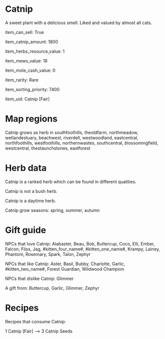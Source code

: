 # Catnip

A sweet plant with a delicious smell. Liked and valued by almost all cats.

item_can_sell: True

item_catnip_amount: 1800

item_herbs_resource_value: 1

item_mews_value: 18

item_mole_cash_value: 0

item_rarity: Rare

item_sorting_priority: 7400

item_uid: Catnip [Fair]

# Map regions

Catnip grows as herb in southfoothills, theoldfarm, northmeadow, wetlandestuary, beachwest, riverdell, westwoodland, eastcentral, northfoothills, westfoothills, northernwastes, southcentral, blossomingfield, westcentral, thestaunchstones, eastforest

# Herb data

Catnip is a ranked herb which can be found in different qualities.

Catnip is not a bush herb.

Catnip is a daytime herb.

Catnip grow seasons: spring, summer, autumn

# Gift guide

NPCs that love Catnip: Alabaster, Beau, Bob, Buttercup, Coco, Elli, Ember, Falcon, Fliss, Jag, #kitten_four_name#, #kitten_one_name#, Krampy, Lainey, Phantom, Rosemary, Spark, Talon, Zephyr

NPCs that like Catnip: Aster, Basil, Bubby, Charlotte, Garlic, #kitten_two_name#, Forest Guardian, Wildwood Champion

NPCs that dislike Catnip: Glimmer

A gift from: Buttercup, Garlic, Glimmer, Zephyr

# Recipes

Recipes that consume Catnip:

1 Catnip [Fair] --> 3 Catnip Seeds